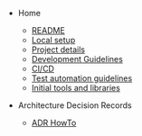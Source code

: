 - Home
  - [README](README.md)
  - [Local setup](docs/readme/localDevelopment_README.md)   
  - [Project details](docs/readme/projectDetails_README.md)
  - [Development Guidelines](docs/readme/DevelopmentGuidelines/README.md)
  - [CI/CD](docs/readme/ci-cd_README.md)
  - [Test automation guidelines](docs/readme/testAutomation_README.md)
  - [Initial tools and libraries](docs/readme/toolsAndLibraries_README.md)

- Architecture Decision Records
  - [ADR HowTo](docs/adr.md)
